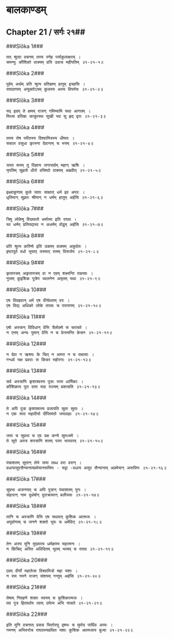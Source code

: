 बालकाण्डम्
===============================


## Chapter 21  / सर्गः २१##


###Slōka 1###


    तत् श्रुत्वा वचनम् तस्य स्नेह पर्याकुलाक्षरम् ।
    समन्युः कौशिको वाक्यम् प्रति उवाच महीपतिम् ॥१-२१-१॥


###Slōka 2###


    पूर्वम् अर्थम् प्रति श्रुत्य प्रतिज्ञाम् हातुम् इच्छसि ।
    राघवाणाम् अयुक्तोऽयम् कुलस्य अस्य विपर्ययः ॥१-२१-२॥


###Slōka 3###


    यद् इदम् ते क्षमम् राजन् गमिष्यामि यथा आगतम् ।
    मिथ्या प्रतिज्ञः काकुत्स्थ सुखी भव सु हृद् वृतः ॥१-२१-३॥


###Slōka 4###


    तस्य रोष परीतस्य विश्वामित्रस्य धीमतः ।
    चचाल वसुधा कृत्स्ना देवानाम् च भयम् ॥१-२१-४॥


###Slōka 5###


    त्रस्त रूपम् तु विज्ञाय जगत्सर्वम् महान् ऋषिः ।
    नृपतिम् सुव्रतो धीरो वसिष्ठो वाक्यम् अब्रवीत् ॥१-२१-५॥


###Slōka 6###


    इक्ष्वाकूणाम् कुले जातः साक्षात् धर्म इव अपरः ।
    धृतिमान् सुव्रतः श्रीमान् न धर्मम् हातुम् अर्हसि ॥१-२१-६॥


###Slōka 7###


    त्रिषु लोकेषु विख्यातो धर्मात्मा इति राघव ।
    स्व धर्मम् प्रतिपद्यस्व न अधर्मम् वोढुम् अर्हसि ॥१-२१-७॥


###Slōka 8###


    प्रति श्रुत्य करिष्ये इति उक्तम् वाक्यम् अकुर्वतः ।
    इष्टापूर्त वधो भूयात् तस्मात् रामम् विसर्जय ॥१-२१-८॥


###Slōka 9###


    कृतास्त्रम् अकृतास्त्रम् वा न एवम् शक्ष्यन्ति राक्षसाः ।
    गुप्तम् कुइशिक पुत्रेण ज्वलनेन अमृतम् यथा ॥१-२१-९॥


###Slōka 10###


    एष विग्रहवान् धर्म एष वीर्यवताम् वरः ।
    एष विद्य अधिको लोके तपसः च परायणम् ॥१-२१-१०॥


###Slōka 11###


    एषो अस्त्रान् विविधान् वेत्ति त्रैलोक्ये स चराचरे ।
    न एनम् अन्यः पुमान् वेत्ति न च वेत्स्यन्ति केचन ॥१-२१-११॥


###Slōka 12###


    न देवा न ऋषयः के चित् न अमरा न च राक्षसाः ।
    गन्धर्व यक्ष प्रवराः स किन्नर महोरगाः ॥१-२१-१२॥


###Slōka 13###


    सर्व अस्त्राणि कृशाश्वस्य पुत्राः परम धार्मिकाः ।
    कौशिकाय पुरा दत्ता यदा राज्यम् प्रशासति ॥१-२१-१३॥


###Slōka 14###


    ते अपि पुत्रा कृशाश्वस्य प्रजापति सुता सुताः ।
    न एक रूपा महावीर्या दीप्तिमंतो जयावहाः ॥१-२१-१४॥


###Slōka 15###


    जया च सुप्रभा च एव दक्ष कन्ये सुमध्यमे ।
    ते सूते अस्त्र शस्त्राणि शतम् परम भास्वरम् ॥१-२१-१५॥


###Slōka 16###


    पंचाशतम् सुतान् लेभे जया लब्ध वरा वरान् ।
    वधायासुरसैन्यानामप्रमेयानरूपिणः - यद्वा -वधाय असुर सैन्यानाम् अप्रमेयान् अरूपिणः ॥१-२१-१६॥


###Slōka 17###


    सुप्रभा अजनयत् च अपि पुत्रान् पंचाशतम् पुनः ।
    संहारान् नाम दुर्धर्षान् दुराक्रामान् बलीयसः ॥१-२१-१७॥


###Slōka 18###


    तानि च अस्त्राणि वेत्ति एष यथावत् कुशिक आत्मजः ।
    अपूर्वाणाम् च जनने शक्तो भूयः च धर्मवित् ॥१-२१-१८॥


###Slōka 19###


    तेन अस्य मुनि मुख्यस्य धर्मज्ञस्य महात्मनः ।
    न किंचिद् अस्ति अविदितम् भूतम् भव्यम् च राघव ॥१-२१-१९॥


###Slōka 20###


    एवम् वीर्यो महातेजा विश्वामित्रो महा यशाः ।
    न राम गमने राजन् संशयम् गन्तुम् अर्हसि ॥१-२१-२०॥


###Slōka 21###


    तेषाम् निग्रहणे शक्तः स्वयम् च कुशिकात्मजः ।
    तव पुत्र हितार्थाय त्वाम् उपेत्य अभि याचते ॥१-२१-२१॥


###Slōka 22###


    इति मुनि वचनात् प्रसन्न चित्तोरघु वृषभः च मुमोद पार्थिव अग्र्यः ।
    गमनम् अभिरुरोच राघवस्यप्रथित यशाः कुशिक आत्मजाय बुध्या ॥१-२१-२२॥


